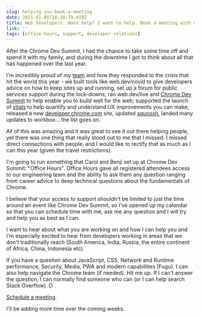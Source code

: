 ```yaml
---
slug: helping-you-book-a-meeting
date: 2021-01-05T18:30:29.419Z
title: Web Developers. Want help? I want to help. Book a meeting with me.
link: ''
tags: [office hours, support, developer relations]
---
```


After the Chrome Dev Summit, I had the chance to take some time off and spend it with my family, and during the downtime I got to think about all that has happened over the last year.

I'm incredibly proud of my [team](https://twitter.com/ChromiumDev) and how they responded to the crisis that hit the world this year - we built tools like web.dev/covid to give developers advice on how to keep sites up and running, set up a forum for public services support during the lock-downs; ran web.dev/live and [Chrome Dev Summit](https://developer.chrome.com/devsummit/) to help enable you to build well for the web; supported the launch of [vitals](https://web.dev/vitals/) to help quantify and understand UX improvements you can make; released a new [developer.chrome.com](https://developer.chrome.com/) site, updated [squoosh](https://squoosh.app/), landed many updates to workbox... the list goes on.

All of this was amazing and it was great to see it out there helping people, yet there was one thing that really stood out to me that I missed. I missed direct connections with people, and I would like to rectify that as much as I can this year (given the travel restrictions).

I'm going to run something that Carol and Benji set up at Chrome Dev Summit: "Office Hours". Office Hours gave all registered attendees access to our engineering team and the ability to ask them any question ranging from career advice to deep technical questions about the fundamentals of Chrome.

I believe that your access to support shouldn't be limited to just the time around an event like Chrome Dev Summit, so I've opened up my calendar so that you can schedule time with me, ask me any question and I will try and help you as best as I can.

I want to hear about what you are working on and how I can help you and I'm especially excited to hear from developers working in areas that we don't traditionally reach (South America, India, Russia, the entire continent of Africa, China, Indonesia etc).

If you have a question about JavaScript, CSS, Network and Runtime performance, Security, Media, PWA and modern capabilities (Fugu). I can also help navigate the Chrome team (if needed). Hit me up. If I can't answer the question, I can normally find someone who can (or I can help search Stack Overflow) :D

[Schedule a meeting](https://getchrome.withgoogle.com/schedule/paulkinlan?ln=en).

I'll be adding more time over the coming weeks.
